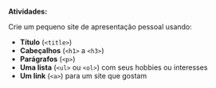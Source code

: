 **Atividades:**  

Crie um pequeno site de apresentação pessoal usando:  

- **Título** (`<title>`)  
- **Cabeçalhos** (`<h1>` a `<h3>`)  
- **Parágrafos** (`<p>`)  
- **Uma lista** (`<ul>` ou `<ol>`) com seus hobbies ou interesses  
- **Um link** (`<a>`) para um site que gostam  
